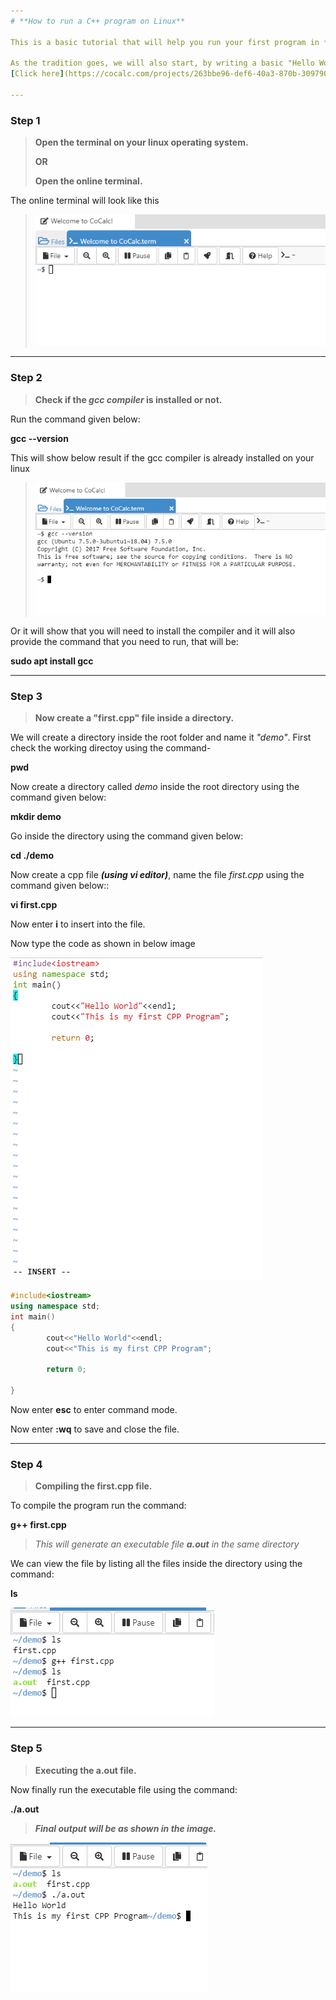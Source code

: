 ```yaml
---
# **How to run a C++ program on Linux**

This is a basic tutorial that will help you run your first program in *C++* on *Linux* operating system. You do not need to have any prior programming knowledge.

As the tradition goes, we will also start, by writing a basic "Hello World" program that prints ***"Hello World"*** on the terminal. Here we will be using online Linux terminal CoCalc.
[Click here](https://cocalc.com/projects/263bbe96-def6-40a3-870b-30979041e7f1/files/?anonymous=terminal&session=default) to open the online terminal or you can open the terminal on your Linux PC

---
```

### **Step 1**
> **Open the terminal on your linux operating system.**
>
> **OR**
>
> **Open the online terminal.**

The online terminal will look like this 

>![](images/terminal.PNG)

---
### **Step 2**
> **Check if the *gcc compiler* is installed or not.**
 
Run the command given below:

**gcc --version**

This will show below result if the gcc compiler is already installed on your linux

>![](images/check_gcc.PNG)

Or it will show that you will need to install the compiler and it will also provide the command that you need to run, that will be:

**sudo apt install gcc**

---
### **Step 3**
> **Now create a "first.cpp" file inside a directory.**

We will create a directory inside the root folder and name it *"demo"*. First check the working directoy using the command-

**pwd**

Now create a directory called *demo* inside the root directory using the command given below:

**mkdir demo**

Go inside the directory using the command given below:

**cd ./demo**

Now create a cpp file ***(using vi editor)***, name the file *first.cpp* using the command given below::

**vi first.cpp**

Now enter **i** to insert into the file.

Now type the code as shown in below image

![](images/insert_mode.PNG)

```cpp
#include<iostream>
using namespace std;
int main()
{
        cout<<"Hello World"<<endl;
        cout<<"This is my first CPP Program";

        return 0;

}
```

Now enter **esc** to enter command mode.

Now enter **:wq** to save and close the file.

---
### **Step 4**
> **Compiling the first.cpp file.**   

To compile the program run the command:

**g++ first.cpp**

> *This will generate an executable file **a.out** in the same directory*

We can view the file by listing all the files inside the directory using the command:

**ls**

![](images/compile.PNG)

---
### **Step 5**
> **Executing the a.out file.**

Now finally run the executable file using the command:

**./a.out**

> ***Final output will be as shown in the image.***

![](images/run.PNG)    
